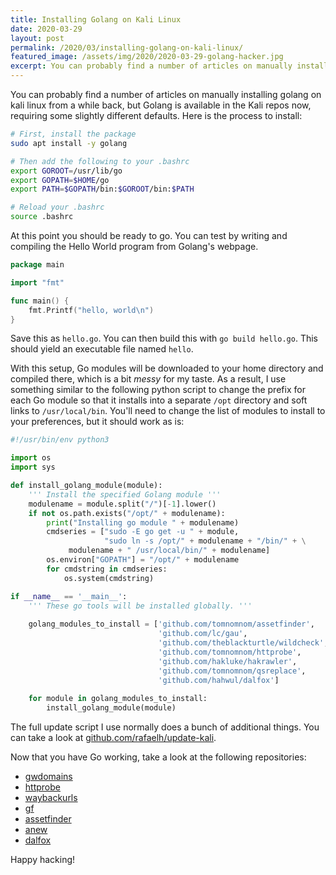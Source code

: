 ```yaml
---
title: Installing Golang on Kali Linux
date: 2020-03-29
layout: post
permalink: /2020/03/installing-golang-on-kali-linux/
featured_image: /assets/img/2020/2020-03-29-golang-hacker.jpg
excerpt: You can probably find a number of articles on manually installing golang on kali linux from a while back, but Golang is available in the Kali repos now, requiring some slightly different defaults. Here is the process to get it running now.
---
```


You can probably find a number of articles on manually installing golang on kali linux from a while back, but Golang is available in the Kali repos now, requiring some slightly different defaults. Here is the process to install:

``` sh
# First, install the package
sudo apt install -y golang

# Then add the following to your .bashrc
export GOROOT=/usr/lib/go
export GOPATH=$HOME/go
export PATH=$GOPATH/bin:$GOROOT/bin:$PATH

# Reload your .bashrc
source .bashrc
```

At this point you should be ready to go. You can test by writing and compiling the Hello World program from Golang's webpage.

``` go
package main

import "fmt"

func main() {
	fmt.Printf("hello, world\n")
}
```

Save this as `hello.go`. You can then build this with `go build hello.go`. This should yield an executable file named `hello`.

With this setup, Go modules will be downloaded to your home directory and compiled there, which is a bit *messy* for my taste. As a result, I use something similar to the following python script to change the prefix for each Go module so that it installs into a separate `/opt` directory and soft links to `/usr/local/bin`. You'll need to change the list of modules to install to your preferences, but it should work as is:

``` python
#!/usr/bin/env python3

import os
import sys

def install_golang_module(module):
    ''' Install the specified Golang module '''
    modulename = module.split("/")[-1].lower()
    if not os.path.exists("/opt/" + modulename):
        print("Installing go module " + modulename)
        cmdseries = ["sudo -E go get -u " + module,
                     "sudo ln -s /opt/" + modulename + "/bin/" + \
		     modulename + " /usr/local/bin/" + modulename]
        os.environ["GOPATH"] = "/opt/" + modulename
        for cmdstring in cmdseries:
            os.system(cmdstring)

if __name__ == '__main__':
    ''' These go tools will be installed globally. '''
    
    golang_modules_to_install = ['github.com/tomnomnom/assetfinder',
                                 'github.com/lc/gau',
                                 'github.com/theblackturtle/wildcheck',
                                 'github.com/tomnomnom/httprobe',
                                 'github.com/hakluke/hakrawler',
                                 'github.com/tomnomnom/qsreplace',
                                 'github.com/hahwul/dalfox']
				
    for module in golang_modules_to_install:
        install_golang_module(module)
```

The full update script I use normally does a bunch of additional things. You can take a look at [github.com/rafaelh/update-kali](https://github.com/rafaelh/update-kali).

Now that you have Go working, take a look at the following repositories:

* [gwdomains](https://github.com/fuzzerk/gwdomains)
* [httprobe](https://github.com/tomnomnom/httprobe)
* [waybackurls](https://github.com/tomnomnom/waybackurls)
* [gf](https://github.com/tomnomnom/gf)
* [assetfinder](https://github.com/tomnomnom/assetfinder)
* [anew](https://github.com/tomnomnom/anew)
* [dalfox](https://github.com/hahwul/dalfox)

Happy hacking!
